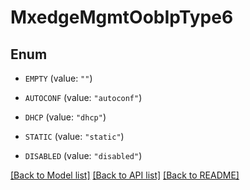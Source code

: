 # MxedgeMgmtOobIpType6

## Enum


* `EMPTY` (value: `""`)

* `AUTOCONF` (value: `"autoconf"`)

* `DHCP` (value: `"dhcp"`)

* `STATIC` (value: `"static"`)

* `DISABLED` (value: `"disabled"`)


[[Back to Model list]](../README.md#documentation-for-models) [[Back to API list]](../README.md#documentation-for-api-endpoints) [[Back to README]](../README.md)


